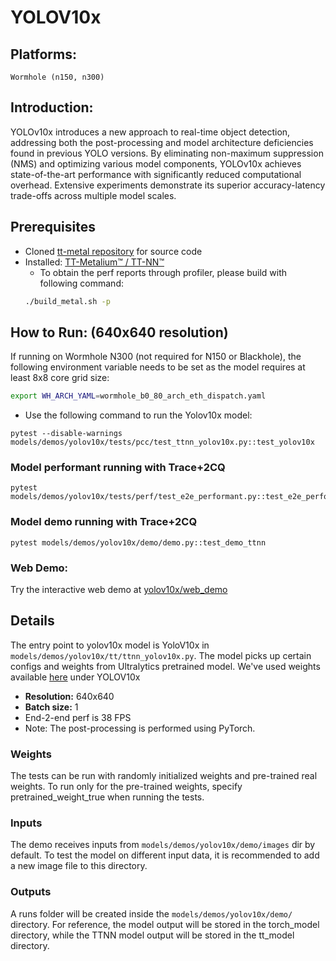 # YOLOV10x

## Platforms:
    Wormhole (n150, n300)

## Introduction:
YOLOv10x introduces a new approach to real-time object detection, addressing both the post-processing and model architecture deficiencies found in previous YOLO versions. By eliminating non-maximum suppression (NMS) and optimizing various model components, YOLOv10x achieves state-of-the-art performance with significantly reduced computational overhead. Extensive experiments demonstrate its superior accuracy-latency trade-offs across multiple model scales.

## Prerequisites
- Cloned [tt-metal repository](https://github.com/tenstorrent/tt-metal) for source code
- Installed: [TT-Metalium™ / TT-NN™](https://github.com/tenstorrent/tt-metal/blob/main/INSTALLING.md)
  - To obtain the perf reports through profiler, please build with following command:
  ```sh
  ./build_metal.sh -p
  ```

## How to Run: (640x640 resolution)
If running on Wormhole N300 (not required for N150 or Blackhole), the following environment variable needs to be set as the model requires at least 8x8 core grid size:
```sh
export WH_ARCH_YAML=wormhole_b0_80_arch_eth_dispatch.yaml
```

- Use the following command to run the Yolov10x model:
```
pytest --disable-warnings models/demos/yolov10x/tests/pcc/test_ttnn_yolov10x.py::test_yolov10x
```

### Model performant running with Trace+2CQ
```
pytest models/demos/yolov10x/tests/perf/test_e2e_performant.py::test_e2e_performant
```

### Model demo running with Trace+2CQ
```
pytest models/demos/yolov10x/demo/demo.py::test_demo_ttnn
```

### Web Demo:
Try the interactive web demo at [yolov10x/web_demo](https://github.com/tenstorrent/tt-metal/blob/main/models/demos/yolov10x/web_demo/README.md)

## Details
The entry point to yolov10x model is YoloV10x in `models/demos/yolov10x/tt/ttnn_yolov10x.py`. The
model picks up certain configs and weights from Ultralytics pretrained model. We've used weights available [here](https://docs.ultralytics.com/models/yolov10x/#performance) under YOLOV10x

- **Resolution:** 640x640
- **Batch size:** 1
- End-2-end perf is 38 FPS
- Note: The post-processing is performed using PyTorch.

### Weights
The tests can be run with  randomly initialized weights and pre-trained real weights.  To run only for the pre-trained weights, specify pretrained_weight_true when running the tests.

### Inputs
The demo receives inputs from `models/demos/yolov10x/demo/images` dir by default. To test the model on different input data, it is recommended to add a new image file to this directory.
### Outputs
A runs folder will be created inside the `models/demos/yolov10x/demo/` directory. For reference, the model output will be stored in the torch_model directory, while the TTNN model output will be stored in the tt_model directory.
